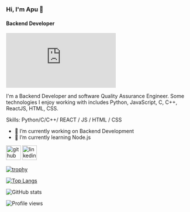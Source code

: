 ### Hi, I'm Apu 👋
#### Backend Developer
![Backend Developer](https://github.com/ApuSardar297/ApuSardar297/blob/main/README.md)

I'm a Backend Developer and software Quality Assurance Engineer. Some technologies I enjoy working with includes Python, JavaScript, C, C++, ReactJS, HTML, CSS.

Skills: Python/C/C++/ REACT / JS / HTML / CSS

- 🔭 I’m currently working on Backend Development 
- 🌱 I’m currently learning Node.js 


[<img src='https://cdn.jsdelivr.net/npm/simple-icons@3.0.1/icons/github.svg' alt='github' height='40'>](https://github.com/ApuSardar297)  [<img src='https://cdn.jsdelivr.net/npm/simple-icons@3.0.1/icons/linkedin.svg' alt='linkedin' height='40'>](https://www.linkedin.com/in/https://www.linkedin.com/in/apu-sardar-35a185268/)  

[![trophy](https://github-profile-trophy.vercel.app/?username=ApuSardar297)](https://github.com/ryo-ma/github-profile-trophy)

[![Top Langs](https://github-readme-stats.vercel.app/api/top-langs/?username=ApuSardar297)](https://github.com/anuraghazra/github-readme-stats)

![GitHub stats](https://github-readme-stats.vercel.app/api?username=ApuSardar297&show_icons=true)  

![Profile views](https://gpvc.arturio.dev/ApuSardar297)  

